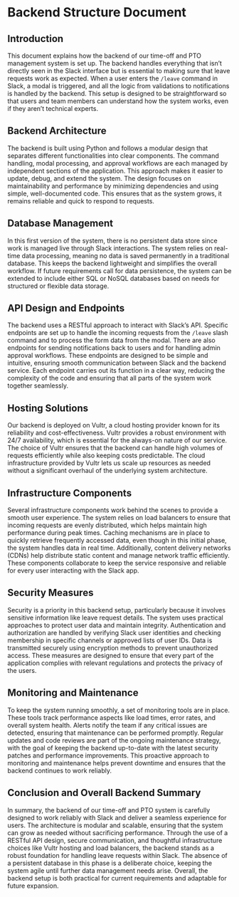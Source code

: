 # Backend Structure Document

## Introduction

This document explains how the backend of our time-off and PTO management system is set up. The backend handles everything that isn’t directly seen in the Slack interface but is essential to making sure that leave requests work as expected. When a user enters the `/leave` command in Slack, a modal is triggered, and all the logic from validations to notifications is handled by the backend. This setup is designed to be straightforward so that users and team members can understand how the system works, even if they aren’t technical experts.

## Backend Architecture

The backend is built using Python and follows a modular design that separates different functionalities into clear components. The command handling, modal processing, and approval workflows are each managed by independent sections of the application. This approach makes it easier to update, debug, and extend the system. The design focuses on maintainability and performance by minimizing dependencies and using simple, well-documented code. This ensures that as the system grows, it remains reliable and quick to respond to requests.

## Database Management

In this first version of the system, there is no persistent data store since work is managed live through Slack interactions. The system relies on real-time data processing, meaning no data is saved permanently in a traditional database. This keeps the backend lightweight and simplifies the overall workflow. If future requirements call for data persistence, the system can be extended to include either SQL or NoSQL databases based on needs for structured or flexible data storage.

## API Design and Endpoints

The backend uses a RESTful approach to interact with Slack’s API. Specific endpoints are set up to handle the incoming requests from the `/leave` slash command and to process the form data from the modal. There are also endpoints for sending notifications back to users and for handling admin approval workflows. These endpoints are designed to be simple and intuitive, ensuring smooth communication between Slack and the backend service. Each endpoint carries out its function in a clear way, reducing the complexity of the code and ensuring that all parts of the system work together seamlessly.

## Hosting Solutions

Our backend is deployed on Vultr, a cloud hosting provider known for its reliability and cost-effectiveness. Vultr provides a robust environment with 24/7 availability, which is essential for the always-on nature of our service. The choice of Vultr ensures that the backend can handle high volumes of requests efficiently while also keeping costs predictable. The cloud infrastructure provided by Vultr lets us scale up resources as needed without a significant overhaul of the underlying system architecture.

## Infrastructure Components

Several infrastructure components work behind the scenes to provide a smooth user experience. The system relies on load balancers to ensure that incoming requests are evenly distributed, which helps maintain high performance during peak times. Caching mechanisms are in place to quickly retrieve frequently accessed data, even though in this initial phase, the system handles data in real time. Additionally, content delivery networks (CDNs) help distribute static content and manage network traffic efficiently. These components collaborate to keep the service responsive and reliable for every user interacting with the Slack app.

## Security Measures

Security is a priority in this backend setup, particularly because it involves sensitive information like leave request details. The system uses practical approaches to protect user data and maintain integrity. Authentication and authorization are handled by verifying Slack user identities and checking membership in specific channels or approved lists of user IDs. Data is transmitted securely using encryption methods to prevent unauthorized access. These measures are designed to ensure that every part of the application complies with relevant regulations and protects the privacy of the users.

## Monitoring and Maintenance

To keep the system running smoothly, a set of monitoring tools are in place. These tools track performance aspects like load times, error rates, and overall system health. Alerts notify the team if any critical issues are detected, ensuring that maintenance can be performed promptly. Regular updates and code reviews are part of the ongoing maintenance strategy, with the goal of keeping the backend up-to-date with the latest security patches and performance improvements. This proactive approach to monitoring and maintenance helps prevent downtime and ensures that the backend continues to work reliably.

## Conclusion and Overall Backend Summary

In summary, the backend of our time-off and PTO system is carefully designed to work reliably with Slack and deliver a seamless experience for users. The architecture is modular and scalable, ensuring that the system can grow as needed without sacrificing performance. Through the use of a RESTful API design, secure communication, and thoughtful infrastructure choices like Vultr hosting and load balancers, the backend stands as a robust foundation for handling leave requests within Slack. The absence of a persistent database in this phase is a deliberate choice, keeping the system agile until further data management needs arise. Overall, the backend setup is both practical for current requirements and adaptable for future expansion.
